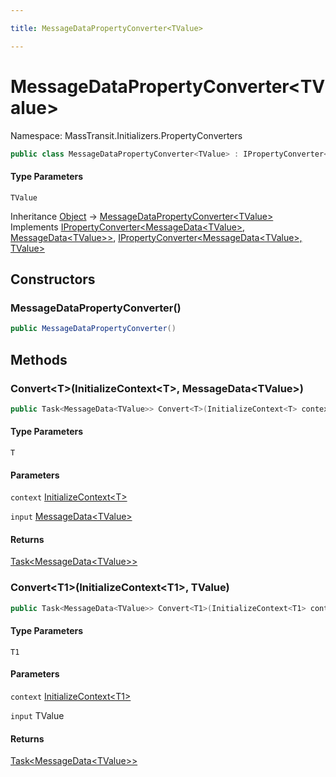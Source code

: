```yaml
---

title: MessageDataPropertyConverter<TValue>

---
```


# MessageDataPropertyConverter\<TValue\>

Namespace: MassTransit.Initializers.PropertyConverters

```csharp
public class MessageDataPropertyConverter<TValue> : IPropertyConverter<MessageData<TValue>, MessageData<TValue>>, IPropertyConverter<MessageData<TValue>, TValue>
```

#### Type Parameters

`TValue`<br/>

Inheritance [Object](https://learn.microsoft.com/en-us/dotnet/api/system.object) → [MessageDataPropertyConverter\<TValue\>](../masstransit-initializers-propertyconverters/messagedatapropertyconverter-1)<br/>
Implements [IPropertyConverter\<MessageData\<TValue\>, MessageData\<TValue\>\>](../masstransit-initializers/ipropertyconverter-2), [IPropertyConverter\<MessageData\<TValue\>, TValue\>](../masstransit-initializers/ipropertyconverter-2)

## Constructors

### **MessageDataPropertyConverter()**

```csharp
public MessageDataPropertyConverter()
```

## Methods

### **Convert\<T\>(InitializeContext\<T\>, MessageData\<TValue\>)**

```csharp
public Task<MessageData<TValue>> Convert<T>(InitializeContext<T> context, MessageData<TValue> input)
```

#### Type Parameters

`T`<br/>

#### Parameters

`context` [InitializeContext\<T\>](../../masstransit-abstractions/masstransit-initializers/initializecontext-1)<br/>

`input` [MessageData\<TValue\>](../../masstransit-abstractions/masstransit/messagedata-1)<br/>

#### Returns

[Task\<MessageData\<TValue\>\>](https://learn.microsoft.com/en-us/dotnet/api/system.threading.tasks.task-1)<br/>

### **Convert\<T1\>(InitializeContext\<T1\>, TValue)**

```csharp
public Task<MessageData<TValue>> Convert<T1>(InitializeContext<T1> context, TValue input)
```

#### Type Parameters

`T1`<br/>

#### Parameters

`context` [InitializeContext\<T1\>](../../masstransit-abstractions/masstransit-initializers/initializecontext-1)<br/>

`input` TValue<br/>

#### Returns

[Task\<MessageData\<TValue\>\>](https://learn.microsoft.com/en-us/dotnet/api/system.threading.tasks.task-1)<br/>
